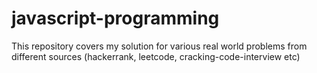 # javascript-programming
This repository covers my solution for various real world problems from different sources (hackerrank, leetcode, cracking-code-interview etc)
